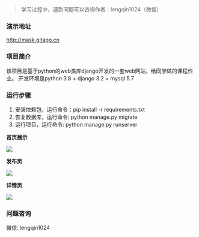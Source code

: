> 学习过程中，遇到问题可以咨询作者：lengqin1024（微信）

### 演示地址

http://mask.gitapp.cn

### 项目简介

该项目是基于python的web类库django开发的一套web网站，给同学做的课程作业。
开发环境是python 3.8 + django 3.2 + mysql 5.7

### 运行步骤

1. 安装依赖包，运行命令：pip install -r requirements.txt
2. 恢复数据库，运行命令: python manage.py migrate
3. 运行项目，运行命令: python manage.py runserver
 

**首页展示**

![](https://github.com/geeeeeeeek/mask/blob/master/static/img/demo01.png)


**发布页**

![](https://github.com/geeeeeeeek/mask/blob/master/static/img/demo02.png)


**详情页**

![](https://github.com/geeeeeeeek/mask/blob/master/static/img/demo03.png)

### 问题咨询

微信: lengqin1024